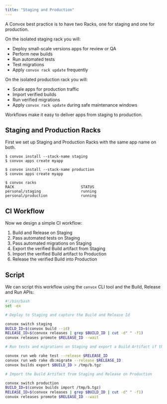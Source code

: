 ```yaml
---
title: "Staging and Production"
---
```


A Convox best practice is to have two Racks, one for staging and one for production. 

On the isolated staging rack you will:

* Deploy small-scale versions apps for review or QA
* Perform new builds
* Run automated tests
* Test migrations
* Apply `convox rack update` frequently

On the isolated production rack you will:

* Scale apps for production traffic
* Import verified builds
* Run verified migrations
* Apply `convox rack update` during safe maintenance windows

Workflows make it easy to deliver apps from staging to production.

## Staging and Production Racks

First we set up Staging and Production Racks with the same app name on both.

```
$ convox install --stack-name staging
$ convox apps create myapp

$ convox install --stack-name production
$ convox apps create myapp

$ convox racks
RACK                              STATUS
personal/staging                  running
personal/production               running
```

## CI Workflow

Now we design a simple CI workflow:

1. Build and Release on Staging
2. Pass automated tests on Staging
3. Pass automated migrations on Staging
4. Export the verified Build artifact from Staging
5. Import the verified Build artifact to Production
6. Release the verified Build into Production

## Script

We can script this workflow using the `convox` CLI tool and the Build, Release and Run APIs:

```bash
#!/bin/bash
set -ex

# Deploy to Staging and capture the Build and Release Id

convox switch staging
BUILD_ID=$(convox build --id)
RELEASE_ID=$(convox releases | grep $BUILD_ID | cut -d" " -f1)
convox releases promote $RELEASE_ID --wait

# Run tests and migrations on Staging and export a Build Artifact if they pass

convox run web rake test --release $RELEASE_ID
convox run web rake db:migrate --release $RELEASE_ID
convox builds export $BUILD_ID > /tmp/b.tgz

# Import the Build Artifact from Staging and Release on Production

convox switch production
BUILD_ID=$(convox builds import /tmp/b.tgz)
RELEASE_ID=$(convox releases | grep $BUILD_ID | cut -d" " -f1)
convox releases promote $RELEASE_ID --wait
```